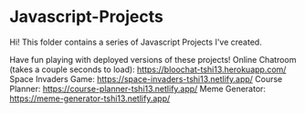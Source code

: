 # Javascript-Projects
Hi! This folder contains a series of Javascript Projects I've created.

Have fun playing with deployed versions of these projects!
Online Chatroom (takes a couple seconds to load): https://bloochat-tshi13.herokuapp.com/
Space Invaders Game: https://space-invaders-tshi13.netlify.app/
Course Planner: https://course-planner-tshi13.netlify.app/
Meme Generator: https://meme-generator-tshi13.netlify.app/
